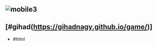 
![mobile3](https://user-images.githubusercontent.com/110729543/193911138-e6937ce2-199a-4be1-98a4-d029e3811877.jpg)
-     

[#gihad(https://gihadnagy.github.io/game/)]
---- 
- #html
